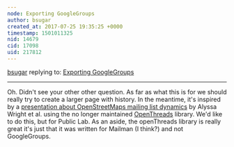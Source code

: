 ```yaml
---
node: Exporting GoogleGroups
author: bsugar
created_at: 2017-07-25 19:35:25 +0000
timestamp: 1501011325
nid: 14679
cid: 17098
uid: 217812
---
```




[bsugar](../profile/bsugar) replying to: [Exporting GoogleGroups](../notes/bsugar/07-25-2017/exporting-googlegroups)

----
Oh.  Didn't see your other other question. As far as what this is for we should really try to create a larger page with history.  In the meantime, it's inspired by a [presentation about OpenStreetMaps mailing list dynamics](https://archive.org/details/sotmus2013-Alyssa_Wright_-_The_Threads_of_OSM_Discussions_-_Are_the_Doors_Really_Open-68098504) by Alyssa Wright et al. using the no longer maintained [OpenThreads](https://github.com/seamustuohy/openThreads) library.  We'd like to do this, but for Public Lab.  As an aside, the openThreads library is really great it's just that it was written for Mailman (I think?) and not GoogleGroups.


